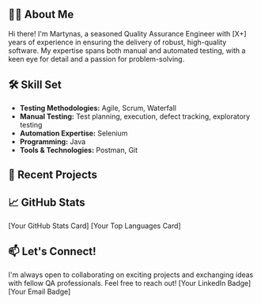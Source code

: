 
## 👨‍💻 About Me

Hi there! I'm Martynas, a seasoned Quality Assurance Engineer with [X+] years of experience in ensuring the delivery of robust, high-quality software. My expertise spans both manual and automated testing, with a keen eye for detail and a passion for problem-solving.

## 🛠️ Skill Set

* **Testing Methodologies:** Agile, Scrum, Waterfall
* **Manual Testing:** Test planning, execution, defect tracking, exploratory testing
* **Automation Expertise:** Selenium
* **Programming:** Java
* **Tools & Technologies:** Postman, Git

## 🚀 Recent Projects


## 📈 GitHub Stats

[Your GitHub Stats Card]
[Your Top Languages Card]

## 📫 Let's Connect!

I'm always open to collaborating on exciting projects and exchanging ideas with fellow QA professionals. Feel free to reach out!
[Your LinkedIn Badge] [Your Email Badge]
